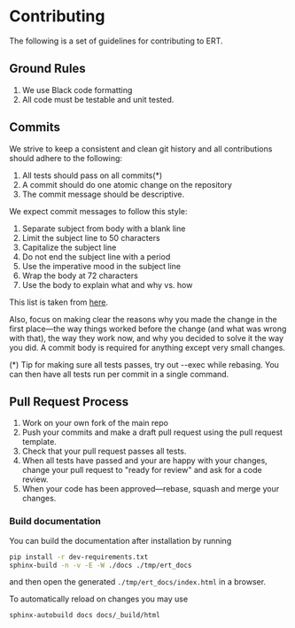 # Contributing

The following is a set of guidelines for contributing to ERT.

## Ground Rules

1. We use Black code formatting
1. All code must be testable and unit tested.

## Commits

We strive to keep a consistent and clean git history and all contributions should adhere to the following:

1. All tests should pass on all commits(*)
1. A commit should do one atomic change on the repository
1. The commit message should be descriptive.



We expect commit messages to follow this style:

1. Separate subject from body with a blank line
1. Limit the subject line to 50 characters
1. Capitalize the subject line
1. Do not end the subject line with a period
1. Use the imperative mood in the subject line
1. Wrap the body at 72 characters
1. Use the body to explain what and why vs. how

This list is taken from [here](https://chris.beams.io/posts/git-commit/). 

Also, focus on making clear the reasons why you made the change in the first place—the way things worked before the change (and what was wrong with that), the way they work now, and why you decided to solve it the way you did. A commit body is required for anything except very small changes.

(*) Tip for making sure all tests passes, try out --exec while rebasing. You can then have all tests run per commit in a single command.
## Pull Request Process

1. Work on your own fork of the main repo
1. Push your commits and make a draft pull request using the pull request template.
1. Check that your pull request passes all tests.
1. When all tests have passed and your are happy with your changes, change your pull request to "ready for review"
   and ask for a code review.
1. When your code has been approved—rebase, squash and merge your changes.

### Build documentation

You can build the documentation after installation by running
```bash
pip install -r dev-requirements.txt
sphinx-build -n -v -E -W ./docs ./tmp/ert_docs
```
and then open the generated `./tmp/ert_docs/index.html` in a browser.

To automatically reload on changes you may use

```bash
sphinx-autobuild docs docs/_build/html
```
